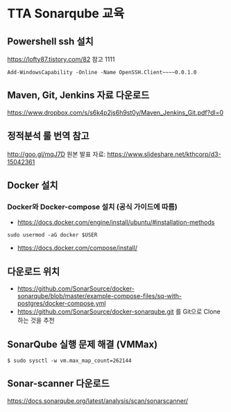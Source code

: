 # TTA Sonarqube 교육

## Powershell ssh 설치
https://lofty87.tistory.com/82  참고
1111
```
Add-WindowsCapability -Online -Name OpenSSH.Client~~~~0.0.1.0
```


## Maven, Git, Jenkins 자료 다운로드

https://www.dropbox.com/s/s6k4p2js6h9st0y/Maven_Jenkins_Git.pdf?dl=0


## 정적분석 룰 번역 참고
http://goo.gl/mqJ7D
원본 발표 자료: https://www.slideshare.net/kthcorp/d3-15042361


## Docker 설치
### Docker와 Docker-compose 설치 (공식 가이드에 따름)
- https://docs.docker.com/engine/install/ubuntu/#installation-methods
```
sudo usermod -aG docker $USER
```
- https://docs.docker.com/compose/install/

## 다운로드 위치
- https://github.com/SonarSource/docker-sonarqube/blob/master/example-compose-files/sq-with-postgres/docker-compose.yml
- https://github.com/SonarSource/docker-sonarqube.git 를 Git으로 Clone 하는 것을 추천

## SonarQube 실행 문제 해결 (VMMax)
```
$ sudo sysctl -w vm.max_map_count=262144
```

## Sonar-scanner 다운로드
https://docs.sonarqube.org/latest/analysis/scan/sonarscanner/
